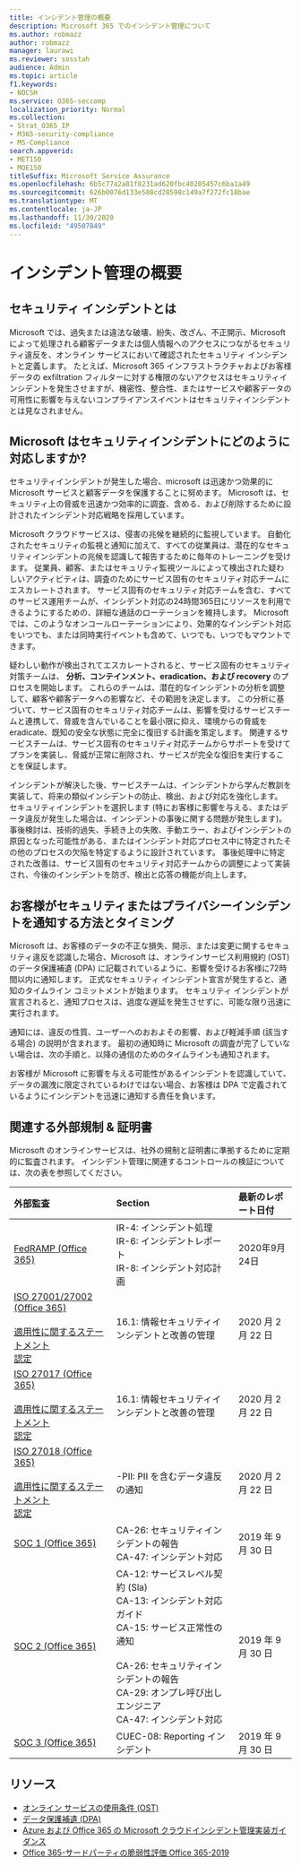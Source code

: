```yaml
---
title: インシデント管理の概要
description: Microsoft 365 でのインシデント管理について
ms.author: robmazz
author: robmazz
manager: laurawi
ms.reviewer: sosstah
audience: Admin
ms.topic: article
f1.keywords:
- NOCSH
ms.service: O365-seccomp
localization_priority: Normal
ms.collection:
- Strat_O365_IP
- M365-security-compliance
- MS-Compliance
search.appverid:
- MET150
- MOE150
titleSuffix: Microsoft Service Assurance
ms.openlocfilehash: 6b5c77a2a81f8231ad620fbc40205457c6ba1a49
ms.sourcegitcommit: 626b0076d133e588cd28598c149a7f272fc18bae
ms.translationtype: MT
ms.contentlocale: ja-JP
ms.lasthandoff: 11/30/2020
ms.locfileid: "49507849"
---
```

# <a name="incident-management-overview"></a>インシデント管理の概要

## <a name="what-is-a-security-incident"></a>セキュリティ インシデントとは

Microsoft では、過失または違法な破壊、紛失、改ざん、不正開示、Microsoft によって処理される顧客データまたは個人情報へのアクセスにつながるセキュリティ違反を、オンライン サービスにおいて確認されたセキュリティ インシデントと定義します。 たとえば、Microsoft 365 インフラストラクチャおよびお客様データの exfiltration フィルターに対する権限のないアクセスはセキュリティインシデントを発生させますが、機密性、整合性、またはサービスや顧客データの可用性に影響を与えないコンプライアンスイベントはセキュリティインシデントとは見なされません。

## <a name="how-does-microsoft-respond-to-security-incidents"></a>Microsoft はセキュリティインシデントにどのように対応しますか?

セキュリティインシデントが発生した場合、microsoft は迅速かつ効果的に Microsoft サービスと顧客データを保護することに努めます。 Microsoft は、セキュリティ上の脅威を迅速かつ効率的に調査、含める、および削除するために設計されたインシデント対応戦略を採用しています。

Microsoft クラウドサービスは、侵害の兆候を継続的に監視しています。 自動化されたセキュリティの監視と通知に加えて、すべての従業員は、潜在的なセキュリティインシデントの兆候を認識して報告するために毎年のトレーニングを受けます。 従業員、顧客、またはセキュリティ監視ツールによって検出された疑わしいアクティビティは、調査のためにサービス固有のセキュリティ対応チームにエスカレートされます。 サービス固有のセキュリティ対応チームを含む、すべてのサービス運用チームが、インシデント対応の24時間365日にリソースを利用できるようにするための、詳細な通話のローテーションを維持します。 Microsoft では、このようなオンコールローテーションにより、効果的なインシデント対応をいつでも、または同時実行イベントも含めて、いつでも、いつでもマウントできます。

疑わしい動作が検出されてエスカレートされると、サービス固有のセキュリティ対策チームは、 **分析、コンテインメント、eradication、および recovery** のプロセスを開始します。 これらのチームは、潜在的なインシデントの分析を調整して、顧客や顧客データへの影響など、その範囲を決定します。 この分析に基づいて、サービス固有のセキュリティ対応チームは、影響を受けるサービスチームと連携して、脅威を含んでいることを最小限に抑え、環境からの脅威を eradicate、既知の安全な状態に完全に復旧する計画を策定します。 関連するサービスチームは、サービス固有のセキュリティ対応チームからサポートを受けてプランを実装し、脅威が正常に削除され、サービスが完全な復旧を実行することを保証します。

インシデントが解決した後、サービスチームは、インシデントから学んだ教訓を実装して、将来の類似インシデントの防止、検出、および対応を強化します。 セキュリティインシデントを選択します (特にお客様に影響を与える、またはデータ違反が発生した場合は、インシデントの事後に関する問題が発生します)。 事後検討は、技術的過失、手続き上の失敗、手動エラー、およびインシデントの原因となった可能性がある、またはインシデント対応プロセス中に特定されたその他のプロセスの欠陥を特定するように設計されています。 事後処理中に特定された改善は、サービス固有のセキュリティ対応チームからの調整によって実装され、今後のインシデントを防ぎ、検出と応答の機能が向上します。

## <a name="how-and-when-are-customers-notified-of-security-or-privacy-incidents"></a>お客様がセキュリティまたはプライバシーインシデントを通知する方法とタイミング

Microsoft は、お客様のデータの不正な損失、開示、または変更に関するセキュリティ違反を認識した場合、Microsoft は、オンラインサービス利用規約 (OST) のデータ保護補遺 (DPA) に記載されているように、影響を受けるお客様に72時間以内に通知します。 正式なセキュリティ インシデント宣言が発生すると、通知のタイムライン コミットメントが始まります。 セキュリティ インシデントが宣言されると、通知プロセスは、過度な遅延を発生させずに、可能な限り迅速に実行されます。

通知には、違反の性質、ユーザーへのおおよその影響、および軽減手順 (該当する場合) の説明が含まれます。 最初の通知時に Microsoft の調査が完了していない場合は、次の手順と、以降の通信のためのタイムラインも通知されます。

お客様が Microsoft に影響を与える可能性があるインシデントを認識していて、データの漏洩に限定されているわけではない場合、お客様は DPA で定義されているようにインシデントを迅速に通知する責任を負います。

## <a name="related-external-regulations--certifications"></a>関連する外部規制 & 証明書

Microsoft のオンラインサービスは、社外の規制と証明書に準拠するために定期的に監査されます。 インシデント管理に関連するコントロールの検証については、次の表を参照してください。

| **外部監査** | **Section** | **最新のレポート日付** |
|:--------------------|:------------|:-----------------------|
| [FedRAMP (Office 365)](https://compliance.microsoft.com/compliancemanager) | IR-4: インシデント処理 <br> IR-6: インシデントレポート <br> IR-8: インシデント対応計画 | 2020年9月24日 |
| [ISO 27001/27002 (Office 365)](https://servicetrust.microsoft.com/ViewPage/MSComplianceGuideV3?command=Download&downloadType=Document&downloadId=d7864d4f-e053-4cc4-a964-fa526d07c3be&tab=7027ead0-3d6b-11e9-b9e1-290b1eb4cdeb&docTab=7027ead0-3d6b-11e9-b9e1-290b1eb4cdeb_ISO_Reports) <br><br> [適用性に関するステートメント](https://servicetrust.microsoft.com/ViewPage/MSComplianceGuide?command=Download&downloadType=Document&downloadId=8ee1e46b-2ada-4e7b-bb7d-4c55a8cb6fcd&docTab=4ce99610-c9c0-11e7-8c2c-f908a777fa4d_ISO_Reports) <br> [認定](https://servicetrust.microsoft.com/ViewPage/MSComplianceGuideV3?command=Download&downloadType=Document&downloadId=1e84a14a-2468-45ac-9412-5e53250d57ec&tab=7027ead0-3d6b-11e9-b9e1-290b1eb4cdeb&docTab=7027ead0-3d6b-11e9-b9e1-290b1eb4cdeb_ISO_Reports) | 16.1: 情報セキュリティインシデントと改善の管理 | 2020 月 2 月 22 日 |
| [ISO 27017 (Office 365)](https://servicetrust.microsoft.com/ViewPage/MSComplianceGuideV3?command=Download&downloadType=Document&downloadId=d7864d4f-e053-4cc4-a964-fa526d07c3be&tab=7027ead0-3d6b-11e9-b9e1-290b1eb4cdeb&docTab=7027ead0-3d6b-11e9-b9e1-290b1eb4cdeb_ISO_Reports) <br><br> [適用性に関するステートメント](https://servicetrust.microsoft.com/ViewPage/MSComplianceGuide?command=Download&downloadType=Document&downloadId=8ee1e46b-2ada-4e7b-bb7d-4c55a8cb6fcd&docTab=4ce99610-c9c0-11e7-8c2c-f908a777fa4d_ISO_Reports) <br> [認定](https://servicetrust.microsoft.com/ViewPage/MSComplianceGuideV3?command=Download&downloadType=Document&downloadId=70de0999-5451-43a3-9ef4-761e8fbfb1a3&tab=7027ead0-3d6b-11e9-b9e1-290b1eb4cdeb&docTab=7027ead0-3d6b-11e9-b9e1-290b1eb4cdeb_ISO_Reports) | 16.1: 情報セキュリティインシデントと改善の管理 | 2020 月 2 月 22 日 |
| [ISO 27018 (Office 365)](https://servicetrust.microsoft.com/ViewPage/MSComplianceGuideV3?command=Download&downloadType=Document&downloadId=d7864d4f-e053-4cc4-a964-fa526d07c3be&tab=7027ead0-3d6b-11e9-b9e1-290b1eb4cdeb&docTab=7027ead0-3d6b-11e9-b9e1-290b1eb4cdeb_ISO_Reports) <br><br> [適用性に関するステートメント](https://servicetrust.microsoft.com/ViewPage/MSComplianceGuide?command=Download&downloadType=Document&downloadId=8ee1e46b-2ada-4e7b-bb7d-4c55a8cb6fcd&docTab=4ce99610-c9c0-11e7-8c2c-f908a777fa4d_ISO_Reports) <br> [認定](https://servicetrust.microsoft.com/ViewPage/MSComplianceGuideV3?command=Download&downloadType=Document&downloadId=43e89534-f48d-42ea-a7a7-3523ff516036&tab=7027ead0-3d6b-11e9-b9e1-290b1eb4cdeb&docTab=7027ead0-3d6b-11e9-b9e1-290b1eb4cdeb_ISO_Reports) | -PII: PII を含むデータ違反の通知  | 2020 月 2 月 22 日 |
| [SOC 1 (Office 365)](https://servicetrust.microsoft.com/ViewPage/MSComplianceGuideV3?command=Download&downloadType=Document&downloadId=b07c0f7b-6bd5-4544-8255-7a5f14bf914a&tab=7027ead0-3d6b-11e9-b9e1-290b1eb4cdeb&docTab=7027ead0-3d6b-11e9-b9e1-290b1eb4cdeb_SOC_/_SSAE_16_Reports) | CA-26: セキュリティインシデントの報告 <br> CA-47: インシデント対応 | 2019 年 9 月 30 日 |
| [SOC 2 (Office 365)](https://servicetrust.microsoft.com/ViewPage/MSComplianceGuideV3?command=Download&downloadType=Document&downloadId=fa062990-e758-4ddc-ace3-7fb21a301d09&tab=7027ead0-3d6b-11e9-b9e1-290b1eb4cdeb&docTab=7027ead0-3d6b-11e9-b9e1-290b1eb4cdeb_SOC_/_SSAE_16_Rep-11e9-b9e1-290b1eb4cdeb_SOC_/_SSAE_16_Reports) | CA-12: サービスレベル契約 (Sla) <br> CA-13: インシデント対応ガイド <br> CA-15: サービス正常性の通知  <br>  <br> CA-26: セキュリティインシデントの報告 <br> CA-29: オンプレ呼び出しエンジニア <br> CA-47: インシデント対応 | 2019 年 9 月 30 日 |
| [SOC 3 (Office 365)](https://servicetrust.microsoft.com/ViewPage/MSComplianceGuideV3?command=Download&downloadType=Document&downloadId=9df8b99b-96ce-49a9-bff4-268031dcc9a6&tab=7027ead0-3d6b-11e9-b9e1-290b1eb4cdeb&docTab=7027ead0-3d6b-11e9-b9e1-290b1eb4cdeb_SOC_/_SSAE_16_Reports) | CUEC-08: Reporting インシデント  | 2019 年 9 月 30 日  |

## <a name="resources"></a>リソース

- [オンライン サービスの使用条件 (OST)](https://www.microsoft.com/licensing/product-licensing/products)
- [データ保護補遺 (DPA)](https://www.microsoft.com/licensing/product-licensing/products)
- [Azure および Office 365 の Microsoft クラウドインシデント管理実装ガイダンス](https://servicetrust.microsoft.com/ViewPage/TrustDocumentsV3?command=Download&downloadType=Document&downloadId=a8a7cb87-9710-4d09-8748-0835b6754e95&tab=7f51cb60-3d6c-11e9-b2af-7bb9f5d2d913&docTab=7f51cb60-3d6c-11e9-b2af-7bb9f5d2d913_FAQ_and_White_Papers)
- [Office 365-サードパーティの脆弱性評価 Office 365-2019](https://servicetrust.microsoft.com/ViewPage/TrustDocumentsV3?command=Download&downloadType=Document&downloadId=e85e478f-2491-435d-9c1b-2f0ad7ca8e56&tab=7f51cb60-3d6c-11e9-b2af-7bb9f5d2d913&docTab=7f51cb60-3d6c-11e9-b2af-7bb9f5d2d913_Pen_Test_and_Security_Assessments)
